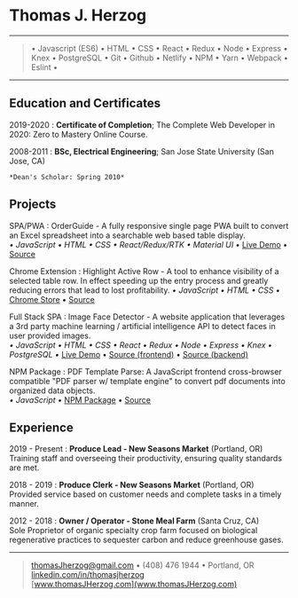 Thomas J. Herzog
============

---

> • Javascript (ES6) • HTML • CSS • React • Redux • Node • Express •
Knex • PostgreSQL • Git • Github • Netlify • NPM • Yarn • Webpack • Eslint •

---


Education and Certificates
---------
2019-2020
:   **Certificate of Completion**; The Complete Web Developer in 2020: Zero to Mastery Online Course.

2008-2011
:   **BSc, Electrical Engineering**; San Jose State University (San Jose, CA)

    *Dean's Scholar: Spring 2010*

Projects
--------------------
SPA/PWA
:   OrderGuide - A fully responsive single page PWA built to convert an Excel spreadsheet into a searchable web based table display.\
*• JavaScript • HTML • CSS • React/Redux/RTK • Material UI •* [Live Demo](https://orderguide.netlify.app/) • [Source](https://github.com/tomrule007/orderguide)

Chrome Extension
:   Highlight Active Row - A tool to enhance visibility of a selected table row. In effect
speeding up the entry process and greatly reducing errors that lead to lost
profitability.
*• JavaScript • HTML • CSS •* [Chrome Store](https://chrome.google.com/webstore/detail/highlight-active-row/dcbeiccbdljdceifakkgndpemfaoeaip) • [Source](github.com/tomrule007/Highlight-Active-Row)

Full Stack SPA
:    Image Face Detector - A website application that leverages a 3rd party machine learning / artificial intelligence API to detect faces in user provided images.\
*• JavaScript • HTML • CSS • React • Redux • Node • Express • Knex • PostgreSQL •* [Live Demo](face-boxer-frontend.herokuapp.com/) • [Source (frontend)](github.com/tomrule007/face-boxer) • [Source (backend)](github.com/tomrule007/facerecognitionbrain)

NPM Package
:   PDF Template Parse: A JavaScript frontend cross-browser compatible "PDF parser w/ template engine" to convert pdf documents into organized data objects.\
*• JavaScript •* [NPM Package](https://www.npmjs.com/package/pdf-template-parse) • [Source](https://github.com/tomrule007/pdf-template-parse)


Experience
----------

2019 - Present
:    **Produce Lead - New Seasons Market** (Portland, OR)\
Training staff and overseeing their productivity, ensuring quality standards are met.

2018 - 2019
:    **Produce Clerk - New Seasons Market** (Portland, OR)\
Provided service based on customer needs and complete tasks in a timely manner.

2012 - 2018
:    **Owner / Operator - Stone Meal Farm** (Santa Cruz, CA)\
Sole Proprietor of organic specialty crop farm focused on biological regenerative practices to sequester carbon and reduce greenhouse gases.

----

> <thomasJherzog@gmail.com> • (408) 476 1944 • Portland, OR\
> [linkedin.com/in/thomasjherzog](linkedin.com/in/thomasjherzog)\
> [www.thomasJHerzog.com](www.thomasJHerzog.com)

